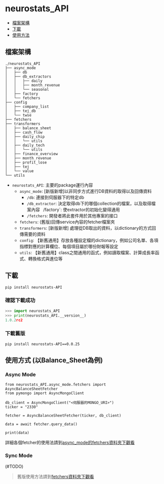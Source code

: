 # neurostats_API

- [檔案架構](#檔案架構)
- [下載](#下載)
- [使用方法](#使用方法)

## 檔案架構

```
./neurostats_API
├── async_mode
│   ├── db
│   ├── db_extractors
│   │   ├── daily
│   │   ├── month_revenue
│   │   └── seasonal
│   ├── factory
│   └── fetchers
├── config
│   ├── company_list
│   ├── tej_db
│   └── twse
├── fetchers
├── transformers
│   ├── balance_sheet
│   ├── cash_flow
│   ├── daily_chip
│   │   └── utils
│   ├── daily_tech
│   │   └── utils
│   ├── finance_overview
│   ├── month_revenue
│   ├── profit_lose
│   ├── tej
│   └── value
└── utils
```
- `neurostats_API`: 主要的package運行內容
   - `async_mode`: \[新版新增\]以非同步方式進行DB資料的取得以及回傳資料
      - `/db`: 連接到伺服器下的特定db
      - `/db_extractor`: 決定取得db下的哪個collection的檔案，以及取得檔案內容
      ` `/factory`: 使extractor的初始化變得通用
      - `/fetchers`:  開發者將此套件用於其他專案的接口
   - `fetchers`: (舊版)回傳service內容的fetcher檔案夾
   - `transformers`: \[新版新增\] 處理從DB取出的資料，以dictionary的方式回傳需要的資料
   - `config`: 【新舊通用】存放各種設定檔的dictionary，例如公司名單、各項指標對應的計算欄位、每個項目屬於哪份財報等設定
   - `utils`: 【新舊通用】class之間通用的函式，例如讀取檔案、計算成長率函式、轉換格式與進位等

## 下載
```
pip install neurostats-API
```
### 確認下載成功
```Python 
>>> import neurostats_API
>>> print(neurostats_API.__version__)
1.0.2rc2
```

### 下載舊版
```
pip install neurostats-API==0.0.25
```

## 使用方式 (以Balance_Sheet為例)
### Async Mode
```
from neurostats_API.async_mode.fetchers import AsyncBalanceSheetFetcher
from pymongo import AsyncMongoClient

db_client = AsyncMongoClient("<伺服器的MONGO_URI>")
ticker = "2330"

fetcher = AsyncBalanceSheetFetcher(ticker, db_client)

data = await fetcher.query_data()

print(data)
```
詳細各個fetcher的使用法請到[async_mode的fetchers資料夾下觀看](./neurostats_API/async_mode/fetchers/README.md)

### Sync Mode
(#TODO)

> 舊版使用方法請到[fetchers資料夾下觀看](./neurostats_API/fetchers/README.md)